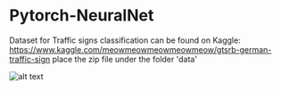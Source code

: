 # Pytorch-NeuralNet

Dataset for Traffic signs classification can be found on Kaggle: https://www.kaggle.com/meowmeowmeowmeowmeow/gtsrb-german-traffic-sign
place the zip file under the folder 'data'

![alt text](https://github.com/MarcB77/Pytorch-NeuralNet/blob/main/Prediction%20sample/output_5Traffic_signs.png.png)
